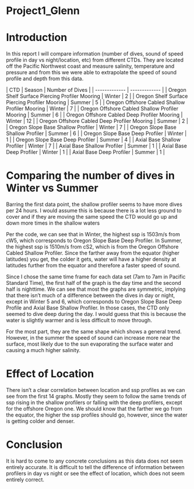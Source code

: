 # Project1_Glenn

# Introduction

In this report I will compare information (number of dives, sound of speed profile in day vs night/location, etc) from different CTDs.  They are located off the Pacific Northwest coast and measure salinity, temperature and pressure and from this we were able to extrapolate the speed of sound profile and depth from this data.


| CTD  | Season | Number of Dives |
| ------------- | ------------- |
| Oregon Shelf Surface Piercing Profiler Mooring  | Winter | 2 |
| Oregon Shelf Surface Piercing Profiler Mooring  | Summer | 5 |
| Oregon Offshore Cabled Shallow Profiler Mooring  | Winter | 7 |
| Oregon Offshore Cabled Shallow Profiler Mooring  | Summer | 6 |
| Oregon Offshore Cabled Deep Profiler Mooring  | Winter | 12 |
| Oregon Offshore Cabled Deep Profiler Mooring  | Summer | 2 |
| Oregon Slope Base Shallow Profiler  | Winter | 7 |
| Oregon Slope Base Shallow Profiler  | Summer | 6 |
| Oregon Slope Base Deep Profiler  | Winter | 1 |
| Oregon Slope Base Deep Profiler  | Summer | 4 |
| Axial Base Shallow Profiler  | Winter | 7 |
| Axial Base Shallow Profiler  | Summer | 1 |
| Axial Base Deep Profiler  | Winter | 1 |
| Axial Base Deep Profiler  | Summer | 1 |


# Comparing the number of dives in Winter vs Summer

Barring the first data point, the shallow profiler seems to have more dives per 24 hours.  I would assume this is because there is a lot less ground to cover and if they are moving the same speed the CTD would go up and down more times in the shallow waters

    

Per the code, we can see that in Winter, the highest ssp is 1503m/s from cW5, which corresponds to Oregon Slope Base Deep Profiler. In Summer, the highest ssp is 1510m/s from cS2, which is from the Oregon Offshore Cabled Shallow Profiler.  Since the farther away from the equator (higher latitudes) you get, the colder it gets, water will have a higher density at latitudes further from the equator and therefore a faster speed of sound.



Since I chose the same time frame for each data set (7am to 7am in Pacific Standard Time), the first half of the graph is the day time and the second half is nighttime.  We can see that most the graphs are symmetric, implying that there isn’t much of a difference between the dives in day or night, except in Winter 5 and 6, which corresponds to Oregon Slope Base Deep Profile and Axial Base Shallow Profiler.  In those cases, the CTD only seemed to dive deep during the day.  I would guess that this is because the water is slightly warmer and is less difficult to move through.


For the most part, they are the same shape which shows a general trend.  However, in the summer the speed of sound can increase more near the surface, most likely due to the sun evaporating the surface water and causing a much higher salinity.


# Effect of Location

There isn’t a clear correlation between location and ssp profiles as we can see from the first 14 graphs.  Mostly they seem to follow the same trends of ssp rising in the shallow profilers or falling with the deep profilers, except for the offshore Oregon one.  We should know that the farther we go from the equator, the higher the ssp profiles should go, however, since the water is getting colder and denser.

# Conclusion

It is hard to come to any concrete conclusions as this data does not seem entirely accurate.  It is difficult to tell the difference of information between profilers in day vs night or see the effect of location, which does not seem entirely correct.

